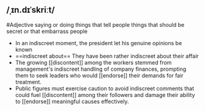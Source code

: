 ## /ˌɪn.dɪˈskriːt/  
#Adjective
saying or doing things that tell people things that should be secret or that embarrass people

- In an indiscreet moment, the president let his genuine opinions be known
- ==indiscreet about== They have been rather indiscreet about their affair
- The growing [[discontent]] among the workers stemmed from management's indiscreet handling of company finances, prompting them to seek leaders who would [[endorse]] their demands for fair treatment.
- Public figures must exercise caution to avoid indiscreet comments that could fuel [[discontent]] among their followers and damage their ability to [[endorse]] meaningful causes effectively.